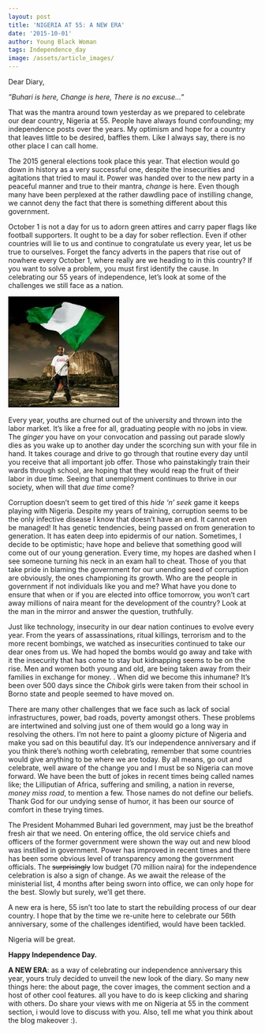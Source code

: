 ```yaml
---
layout: post
title: 'NIGERIA AT 55: A NEW ERA'
date: '2015-10-01'
author: Young Black Woman
tags: Independence_day
image: /assets/article_images/
---
```


Dear Diary,

*”Buhari is here,
  Change is here,
  There is no excuse…”*

That was the mantra around town yesterday as we prepared to celebrate our dear country, Nigeria at 55. People have always found confounding; my independence posts over the years. My optimism and hope for a country that leaves little to be desired, baffles them. Like I always say, there is no other place I can call home.

The 2015 general elections took place this year. That election would go down in history as a very successful one, despite the insecurities and agitations that tried to maul it. Power was handed over to the new party in a peaceful manner and true to their mantra, *change* is here. Even though many have been perplexed at the rather dawdling pace of instilling change, we cannot deny the fact that there is something different about this government.

October 1 is not a day for us to adorn green attires and carry paper flags like football supporters. It ought to be a day for sober reflection. Even if other countries will lie to us and continue to congratulate us every year, let us be true to ourselves. Forget the fancy adverts in the papers that rise out of nowhere every October 1, where really are we heading to in this country? If you want to solve a problem, you must first identify the cause.  In celebrating our 55 years of independence, let’s look at some of the challenges we still face as a nation.

![Home](/assets/article_images/niigeria.jpg)

Every year, youths are churned out of the university and thrown into the labor market. It’s like a free for all, graduating people with no jobs in view. The *ginger* you have on your convocation and passing out parade slowly dies as you wake up to another day under the scorching sun with your file in hand. It takes courage and drive to go through that routine every day until you receive that all important job offer. Those who painstakingly train their wards through school, are hoping that they would reap the fruit of their labor in due time. Seeing that unemployment continues to thrive in our society, when will that *due time* come?

Corruption doesn’t seem to get tired of this *hide ‘n’ seek* game it keeps playing with Nigeria. Despite my years of training, corruption seems to be the only infective disease I know that doesn’t have an end. It cannot even be managed! It has genetic tendencies, being passed on from generation to generation. It has eaten deep into epidermis of our nation. Sometimes, I decide to be optimistic; have hope and believe that something good will come out of our young generation. Every time, my hopes are dashed when I see someone turning his neck in an exam hall to cheat. Those of you that take pride in blaming the government for our unending seed of corruption are obviously, the ones championing its growth. Who are the people in government if not individuals like you and me? What have you done to ensure that when or if you are elected into office tomorrow, you won’t cart away millions of naira meant for the development of the country? Look at the man in the mirror and answer the question, truthfully.

Just like technology, insecurity in our dear nation continues to evolve every year. From the years of assassinations, ritual killings, terrorism and to the more recent bombings, we watched as insecurities continued to take our dear ones from us. We had hoped the bombs would go away and take with it the insecurity that has come to stay but kidnapping seems to be on the rise. Men and women both young and old, are being taken away from their families in exchange for money. . When did we become this inhumane?  It’s been over 500 days since the *Chibok* girls were taken from their school in Borno state and people seemed to have moved on.

There are many other challenges that we face such as lack of social infrastructures, power, bad roads, poverty amongst others. These problems are intertwined and solving just one of them would go a long way in resolving the others. I’m not here to paint a gloomy picture of Nigeria and make you sad on this beautiful day. It’s our independence anniversary and if you think there’s nothing worth celebrating, remember that some countries would give anything to be where we are today. By all means, go out and celebrate, well aware of the change you and I must be so Nigeria can move forward. We have been the butt of jokes in recent times being called names like; the Lilliputian of Africa, suffering and smiling, a nation in reverse, *money miss road*, to mention a few. Those names do not define our beliefs. Thank God for our undying sense of humor, it has been our source of comfort in these trying times.

The President Mohammed Buhari led government, may just be the breathof fresh air that we need. On entering office, the old service chiefs and officers of the former government were shown the way out and new blood was instilled in government. Power has improved in recent times and there has been some obvious level of transparency among the government officials. The ~~surprisingly~~ low budget (70 million naira) for the independence celebration is also a sign of change. As we await the release of the ministerial list, 4 months after being sworn into office, we can only hope for the best. Slowly but surely, we’ll get there.

A new era is here, 55 isn’t too late to start the rebuilding process of our dear country. I hope that by the time we re-unite here to celebrate our 56th anniversary, some of the challenges identified, would have been tackled.  

Nigeria will be great.

**Happy Independence Day.**


**A NEW ERA**: as a way of celebrating our independence anniversary this year, yours truly decided to unveil the new look of the diary. So many new things here: the about page, the cover images, the comment section and a host of other cool features. all you have to do is keep clicking and sharing with others. Do share your views with me on Nigeria at 55 in the comment section, i would love to discuss with you. Also, tell me what you think about the blog makeover :).
